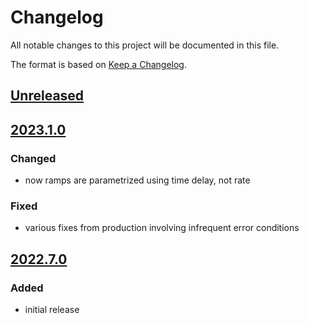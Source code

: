 # Changelog
All notable changes to this project will be documented in this file.

The format is based on [Keep a Changelog](https://keepachangelog.com/).

## [Unreleased]

## [2023.1.0]

### Changed
- now ramps are parametrized using time delay, not rate

### Fixed
- various fixes from production involving infrequent error conditions

## [2022.7.0]

### Added
- initial release

[Unreleased]: https://github.com/yaq-project/yaqd-dwyer/compare/v2023.1.0...main
[2023.1.0]: https://github.com/yaq-project/yaqd-dwyer/compare/v2022.7.0...2023.1.0
[2022.7.0]: https://gihub.com/yaq-project/yaqd-dwyer/tags/v2022.7.0

